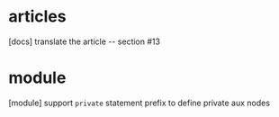 # articles

[docs] translate the article -- section #13

# module

[module] support `private` statement prefix to define private aux nodes
